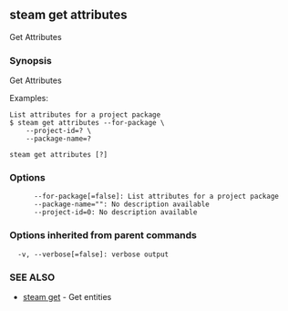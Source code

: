 ## steam get attributes

Get Attributes

### Synopsis


Get Attributes

Examples:

    List attributes for a project package
    $ steam get attributes --for-package \
        --project-id=? \
        --package-name=?

```
steam get attributes [?]
```

### Options

```
      --for-package[=false]: List attributes for a project package
      --package-name="": No description available
      --project-id=0: No description available
```

### Options inherited from parent commands

```
  -v, --verbose[=false]: verbose output
```

### SEE ALSO
* [steam get](steam_get.md)	 - Get entities

